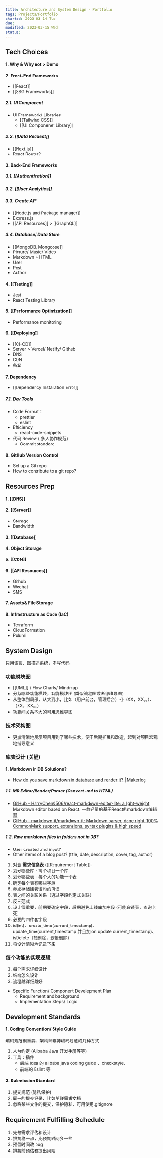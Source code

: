 ```yaml
---
title: Architecture and System Design - Portfolio
tags: Projects/Portfolio   
started: 2023-03-14 Tue
due: 
modified: 2023-03-15 Wed
status: 
---
```

## Tech Choices 
#### 1. Why & Why not > Demo
#### 2. Front-End Frameworks
- [[React]]
- [[SSG Frameworks]]
##### 2.1. UI Component
- UI Framework/ Libraries
	- [[Tailwind CSS]]
	- [[UI Componenet Library]]
##### 2.2. [[Data Request]]
- [[Next.js]]
- React Router?
#### 3. Back-End Frameworks
##### 3.1. [[Authentication]]
##### 3.2. [[User Analytics]]
##### 3.3. Create API
- [[Node.js and Package manager]]
- Express.js
- [[API Resources]] > [[GraphQL]]
##### 3.4. Database/ Data Store
- [[MongoDB, Mongoose]]
- Picture/ Music/ Video
- Markdown > HTML
- User
- Post
- Author
#### 4. [[Testing]]
- Jest
- React Testing Library
#### 5. [[Performance Optimization]]
- Performance monitoring 
#### 6. [[Deploying]]
- [[CI-CD]]
- Server > Vercel/ Netlify/ Github
- DNS
- CDN
- 备案
#### 7. Dependency
- [[Dependency Installation Error]]
##### 7.1. Dev Tools
- Code Format：
	- prettier
	- eslint
- Efficiency
	- react-code-snippets
- 代码 Review ( 多人协作规范)
	- Commit standard
#### 8. GitHub Version Control
- Set up a Git repo 
- How to contribute to a git repo?
## Resources Prep
#### 1. [[DNS]]
#### 2. [[Server]]
- Storage
- Bandwidth
#### 3. [[Database]]
#### 4. Object Storage
#### 5. [[CDN]]
#### 6. [[API Resources]]
- Github
- Wechat
- SMS
#### 7. Assets& File Storage
#### 8. Infrastructure as Code (IaC)
- Terraform
- CloudFormation
- Pulumi
## System Design 
只用语言、图描述系统，不写代码  
### 功能模块图 
- [[UML]] / Flow Charts/ Mindmap
- 分为哪些功能模块，功能模块图 (类似流程图或者思维导图)
- 从整体到局部，从大到小，比如（用户前台，管理后台）-》（XX，XX。。）、（XX，XX。。）
- 功能间关系不大的可用思维导图
### 技术架构图
- 更加清晰地展示项目用到了哪些技术，便于后期扩展和改造，起到对项目宏观地指导意义
### 库表设计 (关键)
#### 1. Markdown in DB Solutions?
- [How do you save markdown in database and render it? | Makerlog](https://getmakerlog.com/discussions/waptik-how-do-you-save-markdown-in-database-and-re)
##### 1.1. MD Editor/Render/Parser (Convert .md to HTML)
- [GitHub - HarryChen0506/react-markdown-editor-lite: a light-weight Markdown editor based on React. 一款轻量的基于React的markdown编辑器](https://github.com/HarryChen0506/react-markdown-editor-lite)
- [GitHub - markdown-it/markdown-it: Markdown parser, done right. 100% CommonMark support, extensions, syntax plugins & high speed](https://github.com/markdown-it/markdown-it)
##### 1.2. Raw markdown files in folders not in DB?
- User created .md input?
- Other items of a blog post? (title, date, description, cover, tag, author)

1. 对着 **需求信息表** ([[Requirement Table]])
2. 划分哪些库 - 每个项目一个库
3. 划分哪些表 - 每个大的功能一个表
4. 确定每个表有哪些字段
5. 养成存储建表语句的习惯
6. 表之间的关联关系（通过字段约定式关联）
7. 反三范式
8. 设计很重要，前期要确定字段，后期避免上线库加字段 (可能会锁表，查询卡死)
9. 必要的四件套字段
10. id(int)、create_time(current_timestamp)、update_time(current_timestamp 并且加 on update current_timestamp)、isDelete（软删除，逻辑删除）
11. 将设计清晰地记录下来
### 每个功能的实现逻辑
1. 每个需求详细设计
2. 结构怎么设计
3. 流程越详细越好
- Specific Function/ Component Develepment Plan
	- Requirement and background
	- Implementation Steps/ Logic
## Development Standards
#### 1. Coding Convention/ Style Guide 
编码规范很重要，架构师维持编码规范的几种方式
1. 人为约定 (Alibaba Java 开发手册等等)
2. 工具：插件 
	- 后端 idea 的 alibaba java coding guide 、checkstyle、
	- 前端的 Eslint 等
#### 2. Submission Standard
1. 提交规范 (隐私保护)
2. 同一的提交记录，比如关联需求文档
3. 忽略某些文件的提交，保护隐私，可用使用.gitignore
## Requirement Fulfilling Schedule
1. 先做需求评估和设计
2. 排期稳一点，比预期时间多一些
3. 预留时间改 bug
4. 排期前预估和提出风险  

